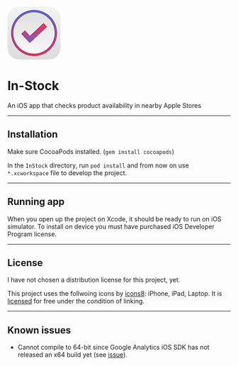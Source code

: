 ![In-Stock logo](/Icon/appicon-120.png)

# In-Stock

An iOS app that checks product availability in nearby Apple Stores

---

## Installation

Make sure CocoaPods installed. (`gem install cocoapods`)

In the `InStock` directory, run `pod install` and from now on use `*.xcworkspace` file to develop the project.

---

## Running app

When you open up the project on Xcode, it should be ready to run on iOS simulator. To install on device you must have purchased iOS Developer Program license.


---

## License

I have not chosen a distribution license for this project, yet.

This project uses the follwoing icons by [icons8](http://icons8.com/free-ios-7-icons-in-vector/): iPhone, iPad, Laptop.
It is [licensed](http://icons8.com/license/) for free under the condition of linking.

---

## Known issues

* Cannot compile to 64-bit since Google Analytics iOS SDK has not released an x64 build yet (see [issue](https://code.google.com/p/analytics-issues/issues/detail?id=356)).